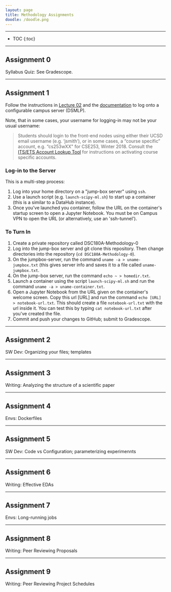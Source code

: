 ```yaml
---
layout: page
title: Methodology Assignments
doodle: /doodle.png
---
```


---
* TOC
{:toc}

---

## Assignment 0

Syllabus Quiz: See Gradescope.

---

## Assignment 1

Follow the instructions in [Lecture
02](/resources/lecture-notes/Lecture02_Servers.pdf)
and the [documentation](/resources/computing/) to log onto a
configurable campus server (DSMLP).

Note, that in some cases, your username for logging-in may not be your
usual username:

> Students should login to the front-end nodes using either their UCSD
email username (e.g. ‘jsmith’), or in some cases, a “course specific”
account, e.g. “cs253wXX" for CSE253, Winter 2018. Consult the [ITS/ETS
Account Lookup
Tool](https://www.google.com/url?q=https://sdacs.ucsd.edu/~icc/index.php&sa=D&ust=1579049815630000)
for instructions on activating course specific accounts.

### Log-in to the Server

This is a multi-step process:
1. Log into your home directory on a "jump-box server" using `ssh`.
2. Use a launch script (e.g. `launch-scipy-ml.sh`) to start up a
   container (this is a similar to a DataHub instance).
3. Once you've launched you container, follow the URL on the
   container's startup screen to open a Jupyter Notebook. You must be
   on Campus VPN to open the URL (or alternatively, use an 'ssh-tunnel').
   
### To Turn In

1. Create a private repository called DSC180A-Methodology-0
2. Log into the jump-box server and git clone this repository. Then
   change directories into the repository (`cd DSC180A-Methodology-0`).
3. On the jumpbox-server, run the command `uname -a >
   uname-jumpbox.txt` (this gives server info and saves it to a file
   called `uname-jumpbox.txt`.
4. On the jump-box server, run the command `echo ~ > homedir.txt`.
5. Launch a container using the script `launch-scipy-ml.sh` and run
   the command `uname -a > uname-container.txt`.
6. Open a Jupyter Notebook from the URL given on the container's
   welcome screen. Copy this url [URL] and run the command `echo
   [URL] > notebook-url.txt`. This should create a file
   `notebook-url.txt` with the url inside it. You can test this by
   typing `cat notebook-url.txt` after you've created the file.
7. Commit and push your changes to GitHub; submit to Gradescope.
   

---

## Assignment 2

SW Dev: Organizing your files; templates

---

## Assignment 3

Writing: Analyzing the structure of a scientific paper

---

## Assignment 4

Envs: Dockerfiles

---

## Assignment 5

SW Dev: Code vs Configuration; parameterizing experimennts

---

## Assignment 6

Writing: Effective EDAs

---

## Assignment 7

Envs: Long-running jobs

---

## Assignment 8

Writing: Peer Reviewing Proposals

---

## Assignment 9

Writing: Peer Reviewing Project Schedules


